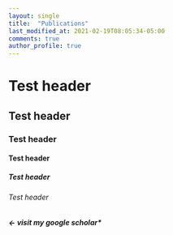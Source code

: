 ```yaml
---
layout: single
title:  "Publications"
last_modified_at: 2021-02-19T08:05:34-05:00
comments: true
author_profile: true
---
```


# Test header
## Test header
### Test header
#### Test header
##### Test header
###### Test header

#####  <- visit my google scholar*


